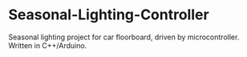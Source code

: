 # Seasonal-Lighting-Controller

Seasonal lighting project for car floorboard, driven by microcontroller. Written in C++/Arduino.
